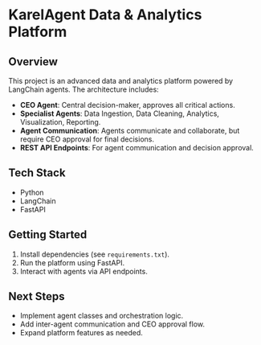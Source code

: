 # KarelAgent Data & Analytics Platform

## Overview
This project is an advanced data and analytics platform powered by LangChain agents. The architecture includes:
- **CEO Agent**: Central decision-maker, approves all critical actions.
- **Specialist Agents**: Data Ingestion, Data Cleaning, Analytics, Visualization, Reporting.
- **Agent Communication**: Agents communicate and collaborate, but require CEO approval for final decisions.
- **REST API Endpoints**: For agent communication and decision approval.

## Tech Stack
- Python
- LangChain
- FastAPI

## Getting Started
1. Install dependencies (see `requirements.txt`).
2. Run the platform using FastAPI.
3. Interact with agents via API endpoints.

## Next Steps
- Implement agent classes and orchestration logic.
- Add inter-agent communication and CEO approval flow.
- Expand platform features as needed.
